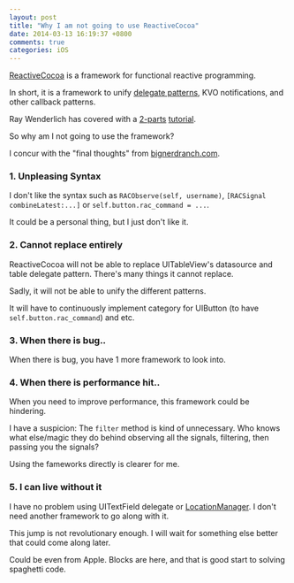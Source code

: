 ```yaml
---
layout: post
title: "Why I am not going to use ReactiveCocoa"
date: 2014-03-13 16:19:37 +0800
comments: true
categories: iOS
---
```


[ReactiveCocoa](https://github.com/ReactiveCocoa/ReactiveCocoa) is a framework for functional reactive programming.

In short, it is a framework to unify [delegate patterns](https://developer.apple.com/library/ios/documentation/general/conceptual/DevPedia-CocoaCore/Delegation.html), KVO notifications, and other callback patterns.

Ray Wenderlich has covered with a [2-parts](http://www.raywenderlich.com/62699/reactivecocoa-tutorial-pt1) [tutorial](http://www.raywenderlich.com/62796/reactivecocoa-tutorial-pt2).

So why am I not going to use the framework?

<!-- more -->

I concur with the "final thoughts" from [bignerdranch.com](http://blog.bignerdranch.com/4549-data-driven-ios-development-reactivecocoa/).

### 1. Unpleasing Syntax

I don't like the syntax such as `RACObserve(self, username)`, `[RACSignal combineLatest:...]` or `self.button.rac_command = ...`.

It could be a personal thing, but I just don't like it.


### 2. Cannot replace entirely

ReactiveCocoa will not be able to replace UITableView's datasource and table delegate pattern. There's many things it cannot replace.

Sadly, it will not be able to unify the different patterns.

It will have to continuously implement category for UIButton (to have `self.button.rac_command`) and etc.


### 3. When there is bug..

When there is bug, you have 1 more framework to look into.


### 4. When there is performance hit..

When you need to improve performance, this framework could be hindering.

I have a suspicion: The `filter` method is kind of unnecessary. Who knows what else/magic they do behind observing all the signals, filtering, then passing you the signals?

Using the fameworks directly is clearer for me.


### 5. I can live without it

I have no problem using UITextField delegate or [LocationManager](https://developer.apple.com/library/ios/documentation/CoreLocation/Reference/CLLocationManager_Class/CLLocationManager/CLLocationManager.html). I don't need another framework to go along with it.

This jump is not revolutionary enough. I will wait for something else better that could come along later.

Could be even from Apple. Blocks are here, and that is good start to solving spaghetti code.

